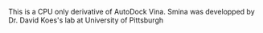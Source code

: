 This is a CPU only derivative of AutoDock Vina. Smina was developped by Dr. David Koes's lab at University of Pittsburgh
